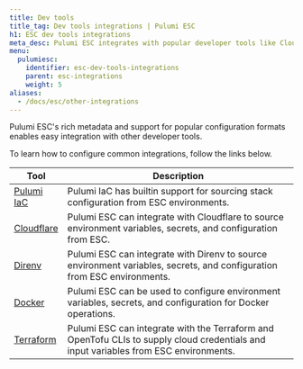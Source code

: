 ```yaml
---
title: Dev tools
title_tag: Dev tools integrations | Pulumi ESC
h1: ESC dev tools integrations
meta_desc: Pulumi ESC integrates with popular developer tools like Cloudflare, Docker, and Terraform, for management of environment variables, secrets, and configurations.
menu:
  pulumiesc:
    identifier: esc-dev-tools-integrations
    parent: esc-integrations
    weight: 5
aliases:
  - /docs/esc/other-integrations
---
```


Pulumi ESC's rich metadata and support for popular configuration formats enables easy integration with other developer tools.

To learn how to configure common integrations, follow the links below.

| Tool                                                          | Description                                                                                                                 |
|---------------------------------------------------------------|-----------------------------------------------------------------------------------------------------------------------------|
| [Pulumi IaC](/docs/esc/get-started/integrate-with-pulumi-iac) | Pulumi IaC has builtin support for sourcing stack configuration from ESC environments.                                      |
| [Cloudflare](/docs/esc/integrations/dev-tools/cloudflare)         | Pulumi ESC can integrate with Cloudflare to source environment variables, secrets, and configuration from ESC.              |
| [Direnv](/docs/esc/integrations/dev-tools/direnv)                 | Pulumi ESC can integrate with Direnv to source environment variables, secrets, and configuration from ESC environments.     |
| [Docker](/docs/esc/integrations/dev-tools/docker)                 | Pulumi ESC can be used to configure environment variables, secrets, and configuration for Docker operations.                |                                                             |
| [Terraform](/docs/esc/integrations/dev-tools/terraform)           | Pulumi ESC can integrate with the Terraform and OpenTofu CLIs to supply cloud credentials and input variables from ESC environments. |
